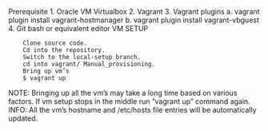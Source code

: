 Prerequisite
	1. Oracle VM Virtualbox
	2. Vagrant
	3. Vagrant plugins
		a. vagrant plugin install vagrant-hostmanager
		b. vagrant plugin install vagrant-vbguest
	4. Git bash or equivalent editor
	VM SETUP

		Clone source code.
		Cd into the repository.
		Switch to the local-setup branch.
		cd into vagrant/ Manual_provisioning.
		Bring up vm’s
		$ vagrant up
NOTE: Bringing up all the vm’s may take a long time based on various factors.
If vm setup stops in the middle run “vagrant up” command again.
INFO: All the vm’s hostname and /etc/hosts file entries will be automatically updated.
